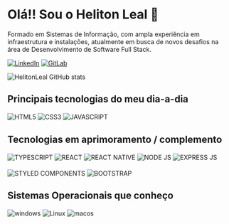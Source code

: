 # Olá!! Sou o Heliton Leal 👋

Formado em Sistemas de Informação, com ampla experiência em infraestrutura e instalações, atualmente em busca de novos desafios na área de Desenvolvimento de Software Full Stack.

[![LinkedIn](https://img.shields.io/badge/LinkedIn-0077B5?style=for-the-badge&logo=linkedin&logoColor=white)](https://www.linkedin.com/in/helitonleal)
[![GitLab](https://img.shields.io/badge/GitLab-330F63?style=for-the-badge&logo=gitlab&logoColor=white)](https://gitlab.com/HelitonLeal)


![HelitonLeal GitHub stats](https://github-readme-stats.vercel.app/api?username=helitonleal&show_icons=true&theme=dark)


## Principais tecnologias do meu dia-a-dia

<div style="display: inline_block">
  <img align="center" alt="HTML5" src="https://img.shields.io/badge/HTML5-E34F26?style=for-the-badge&logo=html5&logoColor=white" />
  <img align="center" alt="CSS3" src="https://img.shields.io/badge/CSS3-1572B6?style=for-the-badge&logo=css3&logoColor=white" />
  <img align="center" alt="JAVASCRIPT" src="https://img.shields.io/badge/JavaScript-F7DF1E?style=for-the-badge&logo=javascript&logoColor=black" />
</div>


## Tecnologias em aprimoramento / complemento 

<div style="display: inline_block">
  <img align="center" alt="TYPESCRIPT" src="https://img.shields.io/badge/TypeScript-007ACC?style=for-the-badge&logo=typescript&logoColor=white" />
  <img align="center" alt="REACT" src="https://img.shields.io/badge/React-20232A?style=for-the-badge&logo=react&logoColor=61DAFB" />
  <img align="center" alt="REACT NATIVE" src="https://img.shields.io/badge/React_Native-20232A?style=for-the-badge&logo=react&logoColor=61DAFB" />
  <img align="center" alt="NODE JS" src="https://img.shields.io/badge/Node.js-43853D?style=for-the-badge&logo=node.js&logoColor=white" />
  <img align="center" alt="EXPRESS JS" src="https://img.shields.io/badge/Express.js-404D59?style=for-the-badge" /> <br/><br/>
  <img align="center" alt="STYLED COMPONENTS" src="https://img.shields.io/badge/styled--components-DB7093?style=for-the-badge&logo=styled-components&logoColor=white" />
  <img align="center" alt="BOOTSTRAP" src="https://img.shields.io/badge/Bootstrap-563D7C?style=for-the-badge&logo=bootstrap&logoColor=white" />
</div>

## Sistemas Operacionais que conheço 

<div style="display: inline_block">
  <img align="center" alt="windows" src="https://img.shields.io/badge/Windows-0078D6?style=for-the-badge&logo=windows&logoColor=white" />
  <img align="center" alt="Linux" src="https://img.shields.io/badge/Linux-FCC624?style=for-the-badge&logo=linux&logoColor=black" />
  <img align="center" alt="macos" src="https://img.shields.io/badge/mac%20os-000000?style=for-the-badge&logo=apple&logoColor=white" />
</div>

